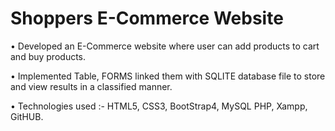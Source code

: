 # Shoppers E-Commerce Website

• Developed an E-Commerce website where user can add products to cart and
buy products.

• Implemented Table, FORMS linked them with SQLITE database file to store and
view results in a classified manner.

• Technologies used :- HTML5, CSS3, BootStrap4, MySQL PHP, Xampp, GitHUB.
